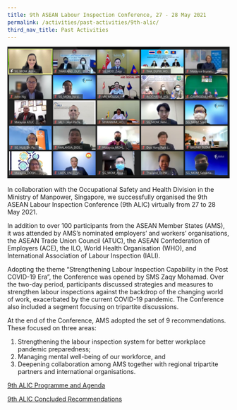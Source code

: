 ```yaml
---
title: 9th ASEAN Labour Inspection Conference, 27 - 28 May 2021
permalink: /activities/past-activities/9th-alic/
third_nav_title: Past Activities
---
```

![Virtual Group Photo from 9th ALIC](/images/9th%20ALIC%20Group%20Photo.png)

In collaboration with the Occupational Safety and Health Division in the Ministry of Manpower, Singapore, we successfully organised the 9th ASEAN Labour Inspection Conference (9th ALIC) virtually from 27 to 28 May 2021.

In addition to over 100 participants from the ASEAN Member States (AMS), it was attended by AMS’s nominated employers’ and workers’ organisations, the ASEAN Trade Union Council (ATUC), the ASEAN Confederation of Employers (ACE), the ILO, World Health Organisation (WHO), and International Association of Labour Inspection (IALI).

Adopting the theme “Strengthening Labour Inspection Capability in the Post COVID-19 Era”, the Conference was opened by SMS Zaqy Mohamad. Over the two-day period, participants discussed strategies and measures to strengthen labour inspections against the backdrop of the changing world of work, exacerbated by the current COVID-19 pandemic. The Conference also included a segment focusing on tripartite discussions.

At the end of the Conference, AMS adopted the set of 9 recommendations. These focused on three areas: 
1. Strengthening the labour inspection system for better workplace pandemic preparedness;
2. Managing mental well-being of our workforce, and
3. Deepening collaboration among AMS together with regional tripartite partners and international organisations.

[9th ALIC Programme and Agenda](/files/9th%20ALIC%20Concept%20Note%20and%20Agenda.pdf)

[9th ALIC Concluded Recommendations](/files/Concluded%20Recommendations%20for%209th%20ALIC.pdf)